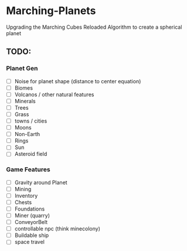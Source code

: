 # Marching-Planets
Upgrading the Marching Cubes Reloaded Algorithm to create a spherical planet



## TODO:
### Planet Gen
- [ ] Noise for planet shape (distance to center equation)
- [ ] Biomes
- [ ] Volcanos / other natural features
- [ ] Minerals
- [ ] Trees
- [ ] Grass
- [ ] towns / cities
- [ ] Moons
- [ ] Non-Earth
- [ ] Rings
- [ ] Sun
- [ ] Asteroid field

### Game Features
- [ ] Gravity around Planet
- [ ] Mining
- [ ] Inventory
- [ ] Chests
- [ ] Foundations
- [ ] Miner (quarry)
- [ ] ConveyorBelt
- [ ] controllable npc (think minecolony)
- [ ] Buildable ship
- [ ] space travel
